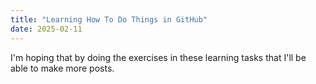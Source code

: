 ```yaml
---
title: "Learning How To Do Things in GitHub"
date: 2025-02-11
---
```

I'm hoping that by doing the exercises in these learning tasks that I'll be able to make more posts.
